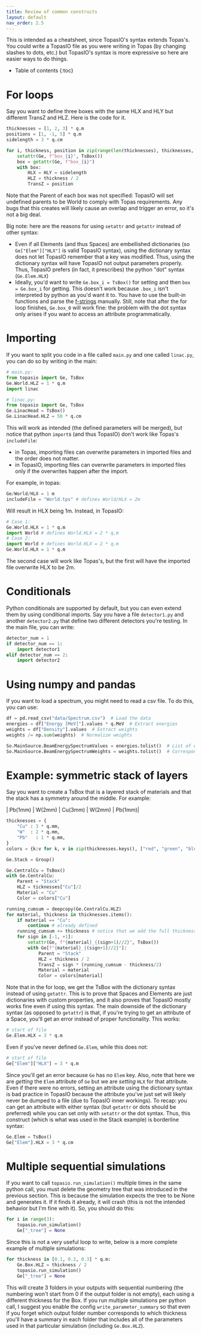 ```yaml
---
title: Review of common constructs
layout: default
nav_order: 2.5
---
```


This is intended as a cheatsheet, since TopasIO's syntax extends Topas's. You could write a TopasIO file as you were writing in Topas (by changing slashes to dots, etc.) but TopasIO's syntax is more expressive so here are easier ways to do things. 

* Table of contents
{:toc}

# For loops

Say you want to define three boxes with the same HLX and HLY but different TransZ and HLZ. Here is the code for it.

```python
thicknesses = [1, 2, 3] * q.m
positions = [1, -1, 5] * q.m
sidelength = 3 * q.cm

for i, thickness, position in zip(range(len(thicknesses), thicknesses, positions)):
    setattr(Ge, f"box_{i}", TsBox())
    box = getattr(Ge, f"box_{i}")
    with box:
        HLX = HLY = sidelength
        HLZ = thickness / 2
        TransZ = position
```

Note that the Parent of each box was not specified: TopasIO will set undefined parents to be World to comply with Topas requirements. Any bugs that this creates will likely cause an overlap and trigger an error, so it's not a big deal.

Big note: here are the reasons for using `setattr` and `getattr` instead of other syntax:

- Even if all Elements (and thus Spaces) are embellished dictionaries (so `Ge["Elem"]["HLX"]` is valid TopasIO syntax), using the dictionary syntax does not let TopasIO remember that a key was modified. Thus, using the dictionary syntax will have TopasIO not output parameters properly. Thus, TopasIO prefers (in fact, it prescribes) the python "dot" syntax (`Ge.Elem.HLX`)
- Ideally, you'd want to write `Ge.box_i = TsBox()` for setting and then `box = Ge.box_i` for getting. This doesn't work because `.box_i` isn't interpreted by python as you'd want it to. You have to use the built-in functions and parse the [f-strings](https://docs.python.org/3/tutorial/inputoutput.html#formatted-string-literals) manually. Still, note that after the for loop finishes, `Ge.box_0` will work fine: the problem with the dot syntax only arises if you want to access an attribute programmatically.

# Importing

If you want to split you code in a file called `main.py` and one called `linac.py`, you can do so by writing in the main:

```python
# main.py:
from topasio import Ge, TsBox
Ge.World.HLZ = 1 * q.m
import linac

# linac.py:
from topasio import Ge, TsBox
Ge.LinacHead = TsBox()
Ge.LinacHead.HLZ = 50 * q.cm
```

This will work as intended (the defined parameters will be merged), but notice that python `import`s (and thus TopasIO) don't work like Topas's `includeFile`: 
- in Topas, importing files can overwrite parameters in imported files and the order does not matter. 
- in TopasIO, importing files can overwrite parameters in imported files only if the overwrites happen after the import.

For example, in topas:
```python
Ge/World/HLX = 1 m
includeFile = "World.tps" # defines World/HLX = 2m
```
Will result in HLX being 1m. Instead, in TopasIO:
```python
# Case 1:
Ge.World.HLX = 1 * q.m
import World # defines World.HLX = 2 * q.m
# Case 2:
import World # defines World.HLX = 2 * q.m
Ge.World.HLX = 1 * q.m
```
The second case will work like Topas's, but the first will have the imported file overwrite HLX to be 2m. 

# Conditionals

Python conditionals are supported by default, but you can even extend them by using conditional imports. Say you have a file `detector1.py` and another `detector2.py` that define two different detectors you're testing. In the main file, you can write:

```python
detector_num = 1
if detector_num == 1:
    import detector1
elif detector_num == 2:
    import detector2
```


# Using numpy and pandas

If you want to load a spectrum, you might need to read a csv file. To do this, you can use:


```python
df = pd.read_csv("data/Spectrum.csv")  # Load the data
energies = df["Energy [MeV]"].values * q.MeV  # Extract energies
weights = df["Density"].values  # Extract weights
weights /= np.sum(weights)  # Normalize weights

So.MainSource.BeamEnergySpectrumValues = energies.tolist()  # List of energies in MeV
So.MainSource.BeamEnergySpectrumWeights = weights.tolist()  # Corresponding weights
```

# Example: symmetric stack of layers


Say you want to create a TsBox that is a layered stack of materials and that the stack has a symmetry around the middle. For example:

| Pb(1mm) | W(2mm) | Cu(3mm) | W(2mm) | Pb(1mm)|

```python
thicknesses = {
    "Cu" : 3 * q.mm,
    "W"  : 2 * q.mm,
    "Pb"   : 1 * q.mm,
}
colors = {k:v for k, v in zip(thicknesses.keys(), ["red", "green", "blue"])}

Ge.Stack = Group()

Ge.CentralCu = TsBox()
with Ge.CentralCu:
    Parent = "Stack"
    HLZ = ticknesses["Cu"]/2
    Material = "Cu"
    Color = colors["Cu"]

running_cumsum = deepcopy(Ge.CentralCu.HLZ)
for material, thickness in thicknesses.items():
    if material == "Cu":
        continue # already defined
    running_cumsum += thickness # notice that we add the full thickness, not half
    for sign in [-1, +1]:
        setattr(Ge, f"{material}_{(sign+1)//2}", TsBox())
        with Ge[f"{material}_{(sign+1)//2}"]:
            Parent = "Stack"
            HLZ = thickness / 2
            TransZ = sign * (running_cumsum - thickness/2)
            Material = material
            Color = colors[material] 
```

Note that in the for loop, we get the TsBox with the dictionary syntax instead of using `getattr`. This is to prove that Spaces and Elements are just dictionaries with custom properties, and it also proves that TopasIO mostly works fine even if using this syntax. The main downside of the dictionary syntax (as opposed to `getattr`) is that, if you're trying to get an attribute of a Space, you'll get an error instead of proper functionality. This works:

```python
# start of file
Ge.Elem.HLX = 3 * q.m
```

Even if you've never defined `Ge.Elem`, while this does not:

```python
# start of file
Ge["Elem"]["HLX"] = 3 * q.m
```

Since you'll get an error because `Ge` has no `Elem` key. Also, note that here we are _getting_ the `Elem` attribute of `Ge` but we are _setting_ `HLX` for that attribute. Even if there were no errors, setting an attribute using the dictionary syntax is bad practice in TopasIO because the attribute you've just set will likely never be dumped to a file (due to TopasIO inner workings). To recap: you can get an attribute with either syntax (but `getattr` or dots should be preferred) while you can set only with `setattr` or the dot syntax. Thus, this construct (which is what was used in the Stack example) is borderline syntax:

```python
Ge.Elem = TsBox()
Ge["Elem"].HLX = 3 * q.cm
```


# Multiple sequential simulations

If you want to call `topasio.run_simulation()` multiple times in the same python call, you must delete the geometry tree that was introduced in the previous section. This is because the simulation expects the tree to be None and generates it. If it finds it already, it will crash (this is not the intended behavior but I'm fine with it). So, you should do this:
```python
for i in range(3):
    topasio.run_simulation()
    Ge["_tree"] = None
```
Since this is not a very useful loop to write, below is a more complete example of multiple simulations:
```python
for thickness in [0.1, 0.2, 0.3] * q.m:
    Ge.Box.HLZ = thickness / 2
    topasio.run_simulation()
    Ge["_tree"] = None
```
This will create 3 folders in your outputs with sequential numbering (the numbering won't start from 0 if the output folder is not empty), each using a different thickness for the Box. If you run multiple simulations per python call, I suggest you enable the config `write_parameter_summary` so that even if you forget which output folder number corresponds to which thickness you'll have a summary in each folder that includes all of the parameters used in that particular simulation (including `Ge.Box.HLZ`). 

